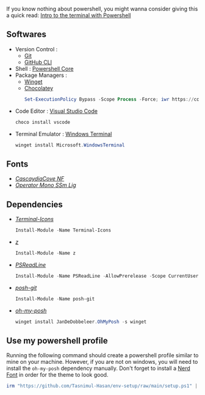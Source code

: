 If you know nothing about powershell, you might wanna consider giving this a quick read: [Intro to the terminal with Powershell](./intro-to-terminal-with-powershell.md)

## Softwares

- Version Control :
  - <a href="https://git-scm.com/">Git</a>
  - <a href="https://cli.github.com/">GitHub CLI</a>
- Shell : <a href="https://docs.microsoft.com/en-us/powershell/scripting/install/installing-powershell-on-windows?view=powershell-7.2#installing-the-msi-package">Powershell Core</a>
- Package Managers :
  - <a href="https://www.microsoft.com/store/productId/9NBLGGH4NNS1">Winget</a>
  - <a href="https://chocolatey.org/install">Chocolatey</a>
    ```ps1
    Set-ExecutionPolicy Bypass -Scope Process -Force; iwr https://community.chocolatey.org/install.ps1 -UseBasicParsing | iex
    ```
- Code Editor : <a href="https://code.visualstudio.com/">Visual Studio Code</a>
  ```ps1
  choco install vscode
  ```
- Terminal Emulator : <a href="https://apps.microsoft.com/store/detail/windows-terminal/9N0DX20HK701">Windows Terminal</a>
  ```ps1
  winget install Microsoft.WindowsTerminal
  ```

## Fonts

- _[CascaydiaCove NF](https://github.com/ryanoasis/nerd-fonts/releases/download/v2.1.0/CascadiaCode.zip)_
- _[Operator Mono SSm Lig](https://drive.google.com/file/d/1Je6Cc-2GYPz2QAd94yf5ne7JHolePyD7/view?usp=sharing)_

## Dependencies

- _[Terminal-Icons](https://www.powershellgallery.com/packages/Terminal-Icons/)_
  ```ps1
  Install-Module -Name Terminal-Icons
  ```
- _[z](https://www.powershellgallery.com/packages/z/1.1.13)_

  ```ps1
  Install-Module -Name z
  ```

- _[PSReadLine](https://www.powershellgallery.com/packages/PSReadLine/2.2.0-beta1)_

  ```ps1
  Install-Module -Name PSReadLine -AllowPrerelease -Scope CurrentUser -Force -SkipPublisherCheck
  ```

- _[posh-git](https://www.powershellgallery.com/packages/posh-git/)_
  ```ps1
  Install-Module -Name posh-git
  ```
- _[oh-my-posh](https://ohmyposh.dev/docs/installation/windows)_
  ```ps1
  winget install JanDeDobbeleer.OhMyPosh -s winget
  ```

## Use my powershell profile

Running the following command should create a powershell profile similar to mine on your machine. However, if you are not on windows, you will need to install the `oh-my-posh` dependency manually. Don't forget to install a [Nerd Font](https://www.nerdfonts.com/) in order for the theme to look good.

```ps1
irm "https://github.com/Tasnimul-Hasan/env-setup/raw/main/setup.ps1" | iex
```
